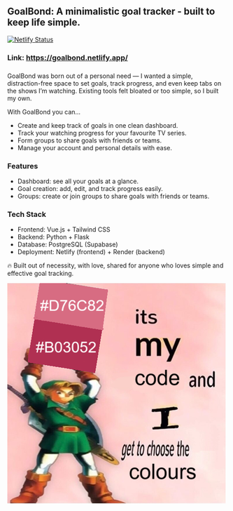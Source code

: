 ## GoalBond: A minimalistic goal tracker - built to keep life simple. 

[![Netlify Status](https://api.netlify.com/api/v1/badges/f706469d-2048-4c3b-becd-78c2a378db03/deploy-status)](https://app.netlify.com/sites/goalbond/deploys)

### Link: https://goalbond.netlify.app/

### 

GoalBond was born out of a personal need — I wanted a simple, distraction-free space to set goals, track progress, and even keep tabs on the shows I’m watching. 
Existing tools felt bloated or too simple, so I built my own.

With GoalBond you can...
- Create and keep track of goals in one clean dashboard.
- Track your watching progress for your favourite TV series.
- Form groups to share goals with friends or teams.
- Manage your account and personal details with ease.

### Features

- Dashboard: see all your goals at a glance.
- Goal creation: add, edit, and track progress easily.
- Groups: create or join groups to share goals with friends or teams.

### Tech Stack
- Frontend: Vue.js + Tailwind CSS
- Backend: Python + Flask
- Database: PostgreSQL (Supabase)
- Deployment: Netlify (frontend) + Render (backend)

🔥 Built out of necessity, with love, shared for anyone who loves simple and effective goal tracking.

![alt text](https://github.com/andreeeeeea/GoalBond/blob/main/hehe.png?raw=true)

###

